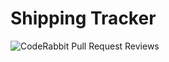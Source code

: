# Shipping Tracker

![CodeRabbit Pull Request Reviews](https://img.shields.io/coderabbit/prs/github/norasteria/shippingtracker-api?utm_source=oss&utm_medium=github&utm_campaign=norasteria%2Fshippingtracker-api&labelColor=171717&color=FF570A&link=https%3A%2F%2Fcoderabbit.ai&label=CodeRabbit+Reviews)
